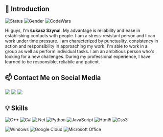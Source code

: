 ## 👋 Introduction

<!--https://user-images.githubusercontent.com/5713670/87202985-820dcb80-c2b6-11ea-9f56-7ec461c497c3.gif-->

![Status](https://img.shields.io/badge/status-up-brightgreen)
![Gender](https://img.shields.io/badge/gender-%F0%9F%A4%B5-lightgrey)
![CodeWars](https://www.codewars.com/users/lukaszynal/badges/micro)

Hi guys, I'm **Łukasz Szynal**. 
My advantage is reliability and ease in establishing contacts with people. I am a stress-resistant person and I can work under time pressure. I am characterized by punctuality, consistency in action and responsibility in approaching my work. I'm able to work in a group as well as perform individual tasks. I am an ambitious person who's looking for a new challenges. During my professional experience, I have learned to be responsible, reliabile and patient.

## 📫 Contact Me on Social Media

<a href="https://www.facebook.com/lukaszynal/"><img src="https://img.shields.io/badge/Facebook-1877F2?style=for-the-badge&logo=facebook&logoColor=white"></a>
<a href="https://www.linkedin.com/in/lukaszynal/"><img src="https://img.shields.io/badge/LinkedIn-0077B5?style=for-the-badge&logo=linkedin&logoColor=white"></a>
<a href="mailto:lukaszynal@gmail.com"><img src="https://img.shields.io/badge/Gmail-D14836?style=for-the-badge&logo=gmail&logoColor=white"></a>


## 💡 Skills

![C++](https://img.shields.io/badge/C%2B%2B-00599C?style=for-the-badge&logo=c%2B%2B&logoColor=white)
![C#](https://img.shields.io/badge/C%23-239120?style=for-the-badge&logo=c-sharp&logoColor=white)
![.Net](https://img.shields.io/badge/.NET-5C2D91?style=for-the-badge&logo=.net&logoColor=white)
![Python](https://img.shields.io/badge/Python-3776AB?style=for-the-badge&logo=python&logoColor=white)
![JavaScript](https://img.shields.io/badge/JavaScript-323330?style=for-the-badge&logo=javascript&logoColor=F7DF1E)
![Html5](https://img.shields.io/badge/HTML5-E34F26?style=for-the-badge&logo=html5&logoColor=white)
![Css3](https://img.shields.io/badge/CSS3-1572B6?style=for-the-badge&logo=css3&logoColor=white)

![Windows](https://img.shields.io/badge/Windows-0078D6?style=for-the-badge&logo=windows&logoColor=white)
![Google Cloud](https://img.shields.io/badge/Google_Cloud-4285F4?style=for-the-badge&logo=google-cloud&logoColor=white)
![Microsoft Office](https://img.shields.io/badge/Microsoft_Office-D83B01?style=for-the-badge&logo=microsoft-office&logoColor=white)
